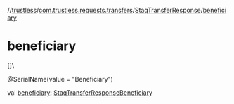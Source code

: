 //[trustless](../../../index.md)/[com.trustless.requests.transfers](../index.md)/[StaqTransferResponse](index.md)/[beneficiary](beneficiary.md)

# beneficiary

[]\

@SerialName(value = &quot;Beneficiary&quot;)

val [beneficiary](beneficiary.md): [StaqTransferResponseBeneficiary](../-staq-transfer-response-beneficiary/index.md)

